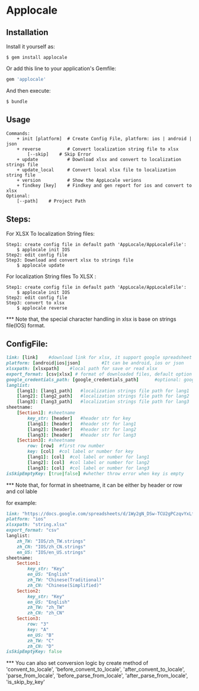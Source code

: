 # Applocale


## Installation

Install it yourself as:

    $ gem install applocale

Or add this line to your application's Gemfile:

```ruby
gem 'applocale'
```

And then execute:

    $ bundle



## Usage

	Commands:
		+ init [platform]  # Create Config File, platform: ios | android | json
		+ reverse          # Convert localization string file to xlsx
			[--skip]  	# Skip Error
		+ update           # Download xlsx and convert to localization strings file
		+ update_local     # Convert local xlsx file to localization string file
		+ version     	   # Show the AppLocale verions
		+ findkey [key]    # Findkey and gen report for ios and convert to xlsx
	Optional:
	 	[--path]    # Project Path

## Steps:

For XLSX To localization String files: 
```
Step1: create config file in default path 'AppLocale/AppLocaleFile':
	$ applocale init IOS
Step2: edit config file
Step3: Download and convert xlsx to strings file
	$ applocale update
```
For localization String files To XLSX : 
```
Step1: create config file in default path 'AppLocale/AppLocaleFile':
	$ applocale init IOS
Step2: edit config file
Step3: convert to xlsx 
	$ applocale reverse
```
*** Note that, the special character handling in xlsx is base on strings file(IOS) format.

## ConfigFile:
```ruby
link: [link]	#download link for xlsx, it support google spreadsheet
platform: [android|ios|json]		#It can be android, ios or json
xlsxpath: [xlsxpath]	#local path for save or read xlsx
export_format: [csv|xlsx] # format of downloaded files, default option is xlsx.
google_credentials_path: [google_credentials_path]		#optional: google credentials file path
langlist: 
	[lang1]: [lang1_path]	#localization strings file path for lang1
	[lang2]: [lang2_path]	#localization strings file path for lang2
	[lang3]: [lang3_path]	#localization strings file path for lang3
sheetname:
	[Section1]: #sheetname
		key_str: [header]	#header str for key
		[lang1]: [header]	#header str for lang1
		[lang2]: [header]	#header str for lang2
		[lang3]: [header]	#header str for lang3
	[Section3]: #sheetname
		row: [row]	#first row number
		key: [col]	#col label or number for key
		[lang1]: [col]	#col label or number for lang1
		[lang2]: [col]	#col label or number for lang2
		[lang3]: [col]	#col label or number for lang3
isSkipEmptyKey: [true|false] #whether throw error when key is empty
```
*** Note that, for format in sheetname, it can be either by header or row and col lable

for example:
```ruby
link: "https://docs.google.com/spreadsheets/d/1Wy2gN_DSw-TCU2gPCzqvYxLfFG5fyK5rodXs5MLUy8w"
platform: "ios"
xlsxpath: "string.xlsx"
export_format: "csv"
langlist:
	zh_TW: "IOS/zh_TW.strings"
	zh_CN: "IOS/zh_CN.strings"
	en_US: "IOS/en_US.strings"
sheetname:
	Section1:
		key_str: "Key"
		en_US: "English"
		zh_TW: "Chinese(Traditional)"
		zh_CN: "Chinese(Simplified)"
	Section2:
		key_str: "Key"
		en_US: "English"
		zh_TW: "zh_TW"
		zh_CN: "zh_CN"
	Section3:
		row: "3"
		key: "A"
		en_US: "B"
		zh_TW: "C"
		zh_CN: "D"
isSkipEmptyKey: false
``` 

*** You can also set conversion logic by create method of 'convent_to_locale', 'before_convent_to_locale', 'after_convent_to_locale', 'parse_from_locale', 'before_parse_from_locale', 'after_parse_from_locale', 'is_skip_by_key'



